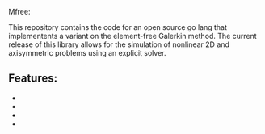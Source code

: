 Mfree:

This repository contains the code for an open source go lang that implementents a variant on the element-free Galerkin method. The current release of this library allows for the simulation of nonlinear 2D and axisymmetric problems using an explicit solver.

Features:
-
-
-
-
-

